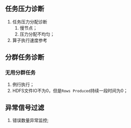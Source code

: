 ## 任务压力诊断

1. 任务压力分配诊断
   1. 慢节点；
   2. 压力分配不均匀；
2. 算子执行速度参考



## 分群任务诊断

### 无用分群任务

1. 例行执行；
2. HDFS文件IO不为0，但是`Rows Produced`持续一段时间为0；



## 异常信号过滤

1. 错误数量异常监控;